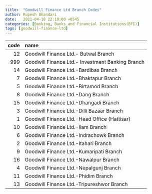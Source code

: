```yaml
---
title:  "Goodwill Finance Ltd Branch Codes"
author: Rupesh Bhandari
date:   2021-04-18 22:10:00 +0545
categories: [Banking, Banks and Financial Institutions(BFI)]
tags: [goodwill-finance-ltd]
---
```


|   code | name                                             |
|-------:|:-------------------------------------------------|
|     12 | Goodwill Finance Ltd.- Butwal Branch             |
|    999 | Goodwill Finance Ltd.- Investment Banking Branch |
|     14 | Goodwill Finance Ltd.-Bardibas Branch            |
|      7 | Goodwill Finance Ltd.-Bhaktapur Branch           |
|      5 | Goodwill Finance Ltd.-Birtamod Branch            |
|      8 | Goodwill Finance Ltd.-Dang Branch                |
|     15 | Goodwill Finance Ltd.-Dhangadi Branch            |
|      3 | Goodwill Finance Ltd.-Dilli Bazaar Branch        |
|      1 | Goodwill Finance Ltd.-Head Office (Hattisar)     |
|     10 | Goodwill Finance Ltd.-Ilam Branch                |
|      6 | Goodwill Finance Ltd.-Indrachowk Branch          |
|      2 | Goodwill Finance Ltd.-Itahari Branch             |
|      9 | Goodwill Finance Ltd.-Kumaripati Branch          |
|     16 | Goodwill Finance Ltd.-Nawalpur Branch            |
|      4 | Goodwill Finance Ltd.-Nepalgunj Branch           |
|     11 | Goodwill Finance Ltd.-Phidim Branch              |
|     13 | Goodwill Finance Ltd.-Tripureshwor Branch        |